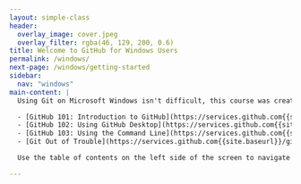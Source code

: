 ```yaml
---
layout: simple-class
header:
  overlay_image: cover.jpeg
  overlay_filter: rgba(46, 129, 200, 0.6)
title: Welcome to GitHub for Windows Users
permalink: /windows/
next-page: /windows/getting-started
sidebar:
  nav: "windows"
main-content: |
  Using Git on Microsoft Windows isn't difficult, this course was created to help new or inexperienced users from Windows get up and running with Git as quickly as possible. Although this course **will** identify how to install and configure Git to work on your computer, it **will not** go into a typical workflow, those instructions can be found in the following classes available on the GitHub Training On Demand website:

  - [GitHub 101: Introduction to GitHub](https://services.github.com{{site.baseurl}}/intro-to-github/)
  - [GitHub 102: Using GitHub Desktop](https://services.github.com{{site.baseurl}}/github-desktop/)
  - [GitHub 103: Using the Command Line](https://services.github.com{{site.baseurl}}/github-cli/)
  - [Git Out of Trouble](https://services.github.com{{site.baseurl}}/git-trouble)

  Use the table of contents on the left side of the screen to navigate through the different setup and configuration steps.

---
```

